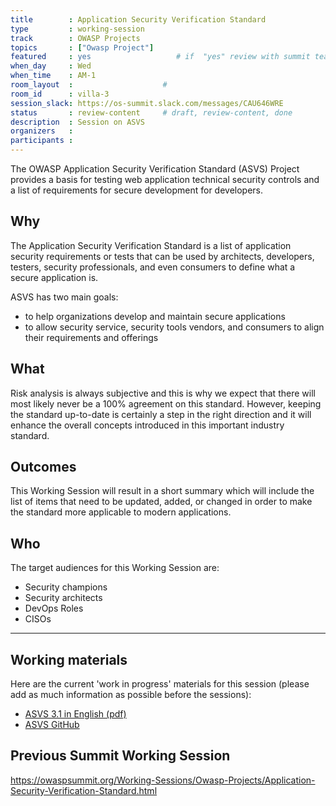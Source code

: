 ```yaml
---
title        : Application Security Verification Standard
type         : working-session
track        : OWASP Projects
topics       : ["Owasp Project"]
featured     : yes                   # if  "yes" review with summit team
when_day     : Wed
when_time    : AM-1
room_layout  :                    #
room_id      : villa-3
session_slack: https://os-summit.slack.com/messages/CAU646WRE
status       : review-content     # draft, review-content, done
description  : Session on ASVS
organizers   :
participants :
---
```


The OWASP Application Security Verification Standard (ASVS) Project provides a basis for testing web application technical security controls and a list of requirements for secure development for developers.

## Why

The Application Security Verification Standard is a list of application security requirements
or tests that can be used by architects, developers, testers, security professionals, and even
consumers to define what a secure application is.

ASVS has two main goals:
- to help organizations develop and maintain secure applications
- to allow security service, security tools vendors, and consumers to align their requirements and offerings

## What

Risk analysis is always subjective and this is why we expect that there will most likely never be a 100% agreement on this standard. However, keeping the standard up-to-date is certainly a step in the right direction and it will enhance the overall concepts introduced in this important industry standard.

## Outcomes

This Working Session will result in a short summary which will include the list of items that need to be updated, added, or changed in order to make the standard more applicable to modern applications.

## Who

The target audiences for this Working Session are:
- Security champions
- Security architects
- DevOps Roles
- CISOs

---

## Working materials

Here are the current 'work in progress' materials for this session (please add as much information as possible before the sessions):
- <a href="https://github.com/OWASP/ASVS/raw/master/OWASP%20Application%20Security%20Verification%20Standard%203.1.pdf">ASVS 3.1 in English (pdf)</a>
- <a href="https://github.com/OWASP/ASVS">ASVS GitHub</a>


## Previous Summit Working Session

https://owaspsummit.org/Working-Sessions/Owasp-Projects/Application-Security-Verification-Standard.html
